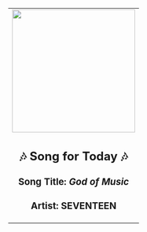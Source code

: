 <!-- Start random song -->
  <div align="center">
   <table>
    <tr>
     <td>
      <div align="center">
       <div>
        <a href="https://open.spotify.com/track/4MTNimMDRyFZv37Thcktwa" id="link" target="_blank">
         <img src="https://i.scdn.co/image/ab67616d0000b273d07a54abba4f5060c2486e3c" style="width: 250px;"/>
        </a>
       </div>
       <div style="text-align: center;">
        <h2>
         🎶 Song for Today 🎶
        </h2>
        <h3>
         Song Title:
         <em id="title">
          God of Music
         </em>
        </h3>
        <h3>
         Artist:
         <span id="artist">
          SEVENTEEN
         </span>
        </h3>
       </div>
      </div>
     </td>
    </tr>
   </table>
  </div>
<!-- End random song -->
